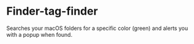 # Finder-tag-finder
Searches your macOS folders for a specific color (green) and alerts you with a popup when found.
